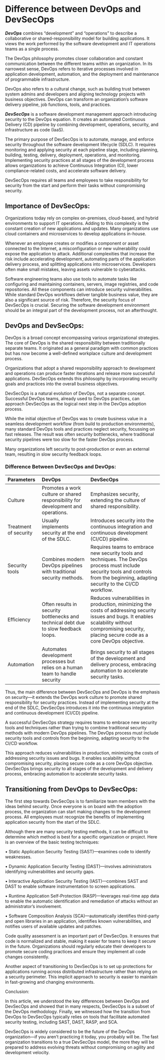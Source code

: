 # Difference between DevOps and DevSecOps
***DevOps*** combines “development” and “operations” to describe a collaborative or shared-responsibility model for building applications. It views the work performed by the software development and IT operations teams as a single process.

The DevOps philosophy promotes closer collaboration and constant communication between the different teams within an organization. In its narrowest sense, DevOps refers to iterative processes involved in application development, automation, and the deployment and maintenance of programmable infrastructure.

DevOps also refers to a cultural change, such as building trust between system admins and developers and aligning technology projects with business objectives. DevOps can transform an organization’s software delivery pipeline, job functions, tools, and practices.

***DevSecOps*** is a software development management approach introducing security to the DevOps equation. It creates an automated Continuous Delivery (CD) pipeline by combining development, operations, security, and infrastructure as code (IaaS).

The primary purpose of DevSecOps is to automate, manage, and enforce security throughout the software development lifecycle (SDLC). It requires monitoring and applying security at each pipeline stage, including planning, building, testing, delivery, deployment, operations, and monitoring. Implementing security practices at all stages of the development process allows organizations to achieve Continuous Integration (CI), lower compliance-related costs, and accelerate software delivery.

DevSecOps requires all teams and employees to take responsibility for security from the start and perform their tasks without compromising security.

## Importance of DevSecOps: 
Organizations today rely on complex on-premises, cloud-based, and hybrid environments to support IT operations. Adding to this complexity is the constant creation of new applications and updates. Many organizations use cloud containers and microservices to develop applications in-house.

Whenever an employee creates or modifies a component or asset connected to the Internet, a misconfiguration or new vulnerability could expose the application to attack. Additional complexities that increase the risk include accelerating development, automating parts of the application delivery process, and splitting applications into microservices. Developers often make small mistakes, leaving assets vulnerable to cyberattacks.

Software engineering teams also use tools to automate tasks like configuring and maintaining containers, servers, image registries, and code repositories. All these components can introduce security vulnerabilities.
While standard DevOps workflows deliver tangible business value, they are also a significant source of risk. Therefore, the security focus of DevSecOps is crucial. Securing the software development environment should be an integral part of the development process, not an afterthought.

## DevOps and  DevSecOps: 
DevOps is a broad concept encompassing various organizational strategies. The core of DevOps is the shared responsibility between traditionally separate teams. It originated as a general paradigm with common practices but has now become a well-defined workplace culture and development process.

Organizations that adopt a shared responsibility approach to development and operations can produce faster iterations and release more successful applications. DevSecOps extends this philosophy by incorporating security goals and practices into the overall business objectives.

DevSecOps is a natural evolution of DevOps, not a separate concept. Successful DevOps teams, already used to DevOps practices, can approach DevSecOps as the logical next step in the DevOps adoption process.

While the initial objective of DevOps was to create business value in a seamless development workflow (from build to production environments), many standard DevOps tools and practices neglect security, focussing on fast releases. The result was often security bottlenecks, where traditional security pipelines were too slow for the faster DevOps process.

Many organizations left security to post-production or even an external team, resulting in slow security feedback loops. 

### Difference Between DevSecOps and DevOps:

|Parameters|DevOps|DevSecOps|
|:---------|:-----|:---------|
|Culture|Promotes a work culture or shared responsibility for development and operations.|Emphasizes security, extending the culture of shared responsibility.|
|Treatment of security|Usually implements security at the end of the SDLC.|Introduces security into the continuous integration and continuous development (CI/CD) pipeline.|
|Security tools|Combines modern DevOps pipelines with traditional security methods.|Requires teams to embrace new security tools and techniques. The DevOps process must include security tools and controls from the beginning, adapting security to the CI/CD workflow.|
|Efficiency|Often results in security bottlenecks and technical debt due to slow feedback loops.|Reduces vulnerabilities in production, minimizing the costs of addressing security issues and bugs. It enables scalability without compromising security, placing secure code as a core DevOps objective. |
|Automation|Automates development processes but relies on a human team to handle security |Brings security to all stages of the development and delivery process, embracing automation to accelerate security tasks. |


Thus, the main difference between DevSecOps and DevOps is the emphasis on security—it extends the DevOps work culture to promote shared responsibility for security practices. Instead of implementing security at the end of the SDLC, DevSecOps introduces it into the continuous integration and continuous development (CI/CD) pipeline.

A successful DevSecOps strategy requires teams to embrace new security tools and techniques rather than trying to combine traditional security methods with modern DevOps pipelines. The DevOps process must include security tools and controls from the beginning, adapting security to the CI/CD workflow.

This approach reduces vulnerabilities in production, minimizing the costs of addressing security issues and bugs. It enables scalability without compromising security, placing secure code as a core DevOps objective. DevSecOps brings security to all stages of the development and delivery process, embracing automation to accelerate security tasks.

## Transitioning from DevOps to DevSecOps:

The first step towards DevSecOps is to familiarize team members with the ideas behind security. Once everyone is on board with the adoption process, the organization can start making changes to the development process. All employees must recognize the benefits of implementing application security from the start of the SDLC.

Although there are many security testing methods, it can be difficult to determine which method is best for a specific organization or project. Here is an overview of the basic testing techniques:

•	Static Application Security Testing (SAST)—examines code to identify weaknesses.

•	Dynamic Application Security Testing (DAST)—involves administrators identifying vulnerabilities and security gaps.

•	Interactive Application Security Testing (IAST)—combines SAST and DAST to enable software instrumentation to screen applications.

•	Runtime Application Self-Protection (RASP)—leverages real-time app data to enable the automatic identification and remediation of attacks without an administrator’s involvement.

•	Software Composition Analysis (SCA)—automatically identifies third-party and open libraries in an application, identifies known vulnerabilities, and notifies users of available updates and patches.

Code quality assessment is an important part of DevSecOps. It ensures that code is normalized and stable, making it easier for teams to keep it secure in the future. Organizations should regularly educate their developers to promote secure coding practices and ensure they implement all code changes consistently.

Another aspect of transitioning to DevSecOps is to set up protections for applications running across distributed infrastructure rather than relying on a security perimeter. This implicit approach to security is easier to maintain in fast-growing and changing environments.

Conclusion:

In this article, we understood the key differences between DevOps and DevSecOps and showed that in many respects, DevSecOps is a subset of the DevOps methodology. Finally, we witnessed how the transition from DevOps to DevSecOps typically relies on tools that facilitate automated security testing, including SAST, DAST, RASP, and SCA.

DevSecOps is widely considered to be the future of the DevOps organization—if you aren’t practicing it today, you probably will be. The fast organization transitions to a true DevSecOps model, the more they will be prepared to address evolving threats without compromising on agility and development velocity. 


